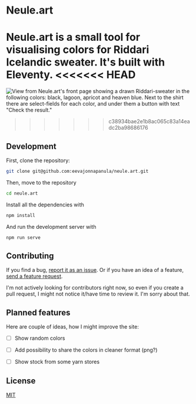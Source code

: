 # Neule.art

Neule.art is a small tool for visualising colors for Riddari Icelandic sweater. It's built with Eleventy.
<<<<<<< HEAD
=======
![View from Neule.art's front page showing a drawn Riddari-sweater in the following colors: black, lagoon, apricot and heaven blue. Next to the shirt there are select-fields for each color, and under them a button with text "Check the result."](https://user-images.githubusercontent.com/28345294/168206375-61d14250-f4dd-46c2-8475-37ae3ab51e1e.png)


>>>>>>> c38934bae2e1b8ac065c83a14eadc2ba98686176

## Development

First, clone the repository:
```bash
git clone git@github.com:eevajonnapanula/neule.art.git
```

Then, move to the repository

```bash
cd neule.art
```

Install all the dependencies with

```bash
npm install
```

And run the development server with

```bash
npm run serve
```


## Contributing

If you find a bug, [report it as an issue](https://github.com/eevajonnapanula/neule.art/issues/new?assignees=&labels=&template=bug_report.md&title=%5BBUG%5D+). Or if you have an idea of a feature, [send a feature request](https://github.com/eevajonnapanula/neule.art/issues/new?assignees=&labels=&template=feature_request.md&title=).

I'm not actively looking for contributors right now, so even if you create a pull request, I might not notice it/have time to review it. I'm sorry about that. 


## Planned features

Here are couple of ideas, how I might improve the site:
- [ ] Show random colors
- [ ] Add possibility to share the colors in cleaner format (png?)
- [ ] Show stock from some yarn stores



## License
[MIT](https://choosealicense.com/licenses/mit/)
